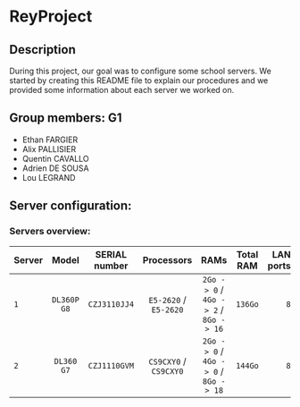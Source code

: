 # ReyProject

## Description

During this project, our goal was to configure some school servers. We started by creating this README file to explain our procedures and we provided some information about each server we worked on.

## Group members: G1

- Ethan FARGIER
- Alix PALLISIER
- Quentin CAVALLO
- Adrien DE SOUSA
- Lou LEGRAND

## Server configuration:

### Servers overview:

| Server |    Model    | SERIAL number |      Processors       |                 RAMs                  | Total RAM | LAN ports |
| ------ | :---------: | :-----------: | :-------------------: | :-----------------------------------: | :-------: | --------: |
| `1`    | `DL360P G8` | `CZJ3110JJ4`  | `E5-2620` / `E5-2620` | `2Go -> 0` / `4Go -> 2` / `8Go -> 16` |  `136Go`  |       `8` |
| `2`    | `DL360 G7`  | `CZJ1110GVM`  | `CS9CXY0` / `CS9CXY0` | `2Go -> 0` / `4Go -> 0` / `8Go -> 18` |  `144Go`  |       `8` |
